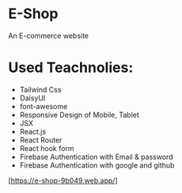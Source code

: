 # E-Shop 
An E-commerce website

# Used Teachnolies:
* Tailwind Css
* DaisyUI
* font-awesome
* Responsive Design of Mobile, Tablet
* JSX
* React.js
* React Router 
* React hook form
* Firebase Authentication with Email & password
* Firebase Authentication with google and github


[https://e-shop-9b049.web.app/]